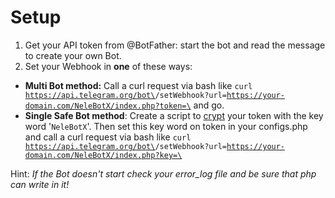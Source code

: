 # Setup

1. Get your API token from @BotFather: start the bot and read the message to create your own Bot.
2. Set your Webhook in **one** of these ways:
 - **Multi Bot method:** Call a curl request via bash like <code>curl https://api.telegram.org/bot\<TOKEN>/setWebhook?url=https://your-domain.com/NeleBotX/index.php?token=\<TOKEN></code> and go.
 - **Single Safe Bot method**: Create a script to [crypt](https://www.php.net/manual/en/function.crypt) your token with the key word '<code>NeleBotX</code>'. Then set this key word on token in your configs.php and call a curl request via bash like <code>curl https://api.telegram.org/bot\<TOKEN>/setWebhook?url=https://your-domain.com/NeleBotX/index.php?key=\<TOKEN></code>

Hint: _If the Bot doesn't start check your error_log file and be sure that php can write in it!_
